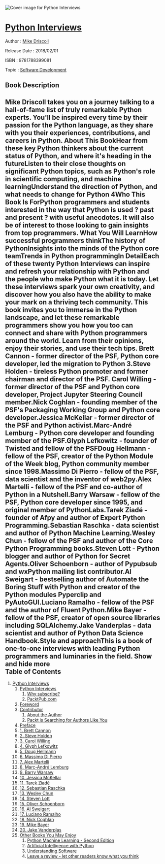 ![Cover image for Python Interviews](https://imgdetail.ebookreading.net/cover/cover/software_development/EB9781788399081.jpg)

[Python Interviews](https://ebookreading.net/view/book/Python+Interviews-EB9781788399081_1.html "Python Interviews")
====================================================================================================================

Author : [Mike Driscoll](https://ebookreading.net/search/author/Mike+Driscoll)

Release Date : 2018/02/01

ISBN : 9781788399081

Topic : [Software Development](https://ebookreading.net/search/category/software-development)

Book Description
-----------------

 Mike Driscoll takes you on a journey talking to a hall-of-fame list of truly remarkable Python experts. You'll be inspired every time by their passion for the Python language, as they share with you their experiences, contributions, and careers in Python.
About This BookHear from these key Python thinkers about the current status of Python, and where it's heading in the futureListen to their close thoughts on significant Python topics, such as Python's role in scientific computing, and machine learningUnderstand the direction of Python, and what needs to change for Python 4Who This Book Is ForPython programmers and students interested in the way that Python is used ? past and present ? with useful anecdotes. It will also be of interest to those looking to gain insights from top programmers.
What You Will LearnHow successful programmers thinkThe history of PythonInsights into the minds of the Python core teamTrends in Python programmingIn DetailEach of these twenty Python Interviews can inspire and refresh your relationship with Python and the people who make Python what it is today. Let these interviews spark your own creativity, and discover how you also have the ability to make your mark on a thriving tech community. This book invites you to immerse in the Python landscape, and let these remarkable programmers show you how you too can connect and share with Python programmers around the world. Learn from their opinions, enjoy their stories, and use their tech tips.
Brett Cannon - former director of the PSF, Python core developer, led the migration to Python 3.Steve Holden - tireless Python promoter and former chairman and director of the PSF. Carol Willing - former director of the PSF and Python core developer, Project Jupyter Steering Council member.Nick Coghlan - founding member of the PSF's Packaging Working Group and Python core developer.Jessica McKellar - former director of the PSF and Python activist.Marc-André Lemburg - Python core developer and founding member of the PSF.Glyph Lefkowitz - founder of Twisted and fellow of the PSFDoug Hellmann - fellow of the PSF, creator of the Python Module of the Week blog, Python community member since 1998.Massimo Di Pierro - fellow of the PSF, data scientist and the inventor of web2py.Alex Martelli - fellow of the PSF and co-author of Python in a Nutshell.Barry Warsaw - fellow of the PSF, Python core developer since 1995, and original member of PythonLabs.Tarek Ziadé - founder of Afpy and author of Expert Python Programming.Sebastian Raschka - data scientist and author of Python Machine Learning.Wesley Chun - fellow of the PSF and author of the Core Python Programming books.Steven Lott - Python blogger and author of Python for Secret Agents.Oliver Schoenborn - author of Pypubsub and wxPython mailing list contributor.Al Sweigart - bestselling author of Automate the Boring Stuff with Python and creator of the Python modules Pyperclip and PyAutoGUI.Luciano Ramalho - fellow of the PSF and the author of Fluent Python.Mike Bayer - fellow of the PSF, creator of open source libraries including SQLAlchemy.Jake Vanderplas - data scientist and author of Python Data Science Handbook.Style and approachThis is a book of one-to-one interviews with leading Python programmers and luminaries in the field.
        Show and hide more                
Table of Contents
-----------------

1. [Python Interviews](https://ebookreading.net/view/book/Python+Interviews-EB9781788399081_3.html)
    1. [Python Interviews](https://ebookreading.net/view/book/Python+Interviews-EB9781788399081_4.html)
        1. [Why subscribe?](https://ebookreading.net/view/book/Python+Interviews-EB9781788399081_4.html#ch00lvl1sec01)
        1. [PacktPub.com](https://ebookreading.net/view/book/Python+Interviews-EB9781788399081_5.html)
    1. [Foreword](https://ebookreading.net/view/book/Python+Interviews-EB9781788399081_6.html)
    1. [Contributor](https://ebookreading.net/view/book/Python+Interviews-EB9781788399081_7.html)
        1. [About the Author](https://ebookreading.net/view/book/Python+Interviews-EB9781788399081_7.html#ch00lvl1sec03)
        1. [Packt is Searching for Authors Like You](https://ebookreading.net/view/book/Python+Interviews-EB9781788399081_8.html)
    1. [Preface](https://ebookreading.net/view/book/Python+Interviews-EB9781788399081_9.html)
    1. [1. Brett Cannon](https://ebookreading.net/view/book/Python+Interviews-EB9781788399081_10.html)
    1. [2. Steve Holden](https://ebookreading.net/view/book/Python+Interviews-EB9781788399081_11.html)
    1. [3. Carol Willing](https://ebookreading.net/view/book/Python+Interviews-EB9781788399081_12.html)
    1. [4. Glyph Lefkowitz](https://ebookreading.net/view/book/Python+Interviews-EB9781788399081_13.html)
    1. [5. Doug Hellmann](https://ebookreading.net/view/book/Python+Interviews-EB9781788399081_14.html)
    1. [6. Massimo Di Pierro](https://ebookreading.net/view/book/Python+Interviews-EB9781788399081_15.html)
    1. [7. Alex Martelli](https://ebookreading.net/view/book/Python+Interviews-EB9781788399081_16.html)
    1. [8. Marc-André Lemburg](https://ebookreading.net/view/book/Python+Interviews-EB9781788399081_17.html)
    1. [9. Barry Warsaw](https://ebookreading.net/view/book/Python+Interviews-EB9781788399081_18.html)
    1. [10. Jessica McKellar](https://ebookreading.net/view/book/Python+Interviews-EB9781788399081_19.html)
    1. [11. Tarek Ziadé](https://ebookreading.net/view/book/Python+Interviews-EB9781788399081_20.html)
    1. [12. Sebastian Raschka](https://ebookreading.net/view/book/Python+Interviews-EB9781788399081_21.html)
    1. [13. Wesley Chun](https://ebookreading.net/view/book/Python+Interviews-EB9781788399081_22.html)
    1. [14. Steven Lott](https://ebookreading.net/view/book/Python+Interviews-EB9781788399081_23.html)
    1. [15. Oliver Schoenborn](https://ebookreading.net/view/book/Python+Interviews-EB9781788399081_24.html)
    1. [16. Al Sweigart](https://ebookreading.net/view/book/Python+Interviews-EB9781788399081_25.html)
    1. [17. Luciano Ramalho](https://ebookreading.net/view/book/Python+Interviews-EB9781788399081_26.html)
    1. [18. Nick Coghlan](https://ebookreading.net/view/book/Python+Interviews-EB9781788399081_27.html)
    1. [19. Mike Bayer](https://ebookreading.net/view/book/Python+Interviews-EB9781788399081_28.html)
    1. [20. Jake Vanderplas](https://ebookreading.net/view/book/Python+Interviews-EB9781788399081_29.html)
    1. [Other Books You May Enjoy](https://ebookreading.net/view/book/Python+Interviews-EB9781788399081_30.html)
        1. [Python Machine Learning - Second Edition](https://ebookreading.net/view/book/Python+Interviews-EB9781788399081_30.html#ch20lvl1sec055)
        1. [Artificial Intelligence with Python](https://ebookreading.net/view/book/Python+Interviews-EB9781788399081_31.html)
        1. [Understanding Software](https://ebookreading.net/view/book/Python+Interviews-EB9781788399081_32.html)
        1. [Leave a review - let other readers know what you think](https://ebookreading.net/view/book/Python+Interviews-EB9781788399081_33.html)
